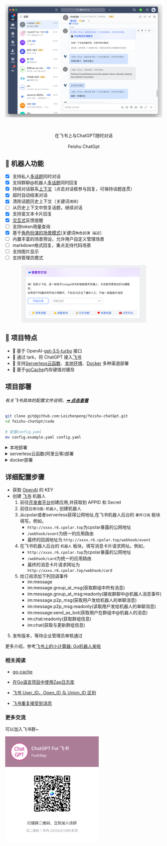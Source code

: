 
<p align='center'>
    <img src='./docs/img3.png' alt='' width='800'/>
</p>

<br>

<p align='center'>
    在飞书上与ChatGPT随时对话
<br>
<br>
    Feishu ChatGpt
</p>

## 👻 机器人功能

- [x] 支持私人[多话题](https://github.com/Leizhenpeng/feishu-chatGpt/pull/25)同时对话
- [x] 支持群聊@机器人[多话题](https://github.com/Leizhenpeng/feishu-chatGpt/pull/22)同时回复
- [x] 持续对话联系[上下文](https://github.com/Leizhenpeng/feishu-chatGpt/pull/30)（点击对话框参与回复，可保持话题连贯）
- [x] 超时自动结束对话
- [x] 清除话题历史上下文（关键词`清除`）
- [ ] 从历史上下文中恢复话题，继续对话
- [x] 支持富文本卡片回复
- [x] [交互式](https://github.com/Leizhenpeng/feishu-chatGpt/pull/26)反馈提醒
- [ ] 支持token用量查询
- [x] 基于[角色扮演的场景模式](https://github.com/f/awesome-chatgpt-prompts)(关键词`角色扮演 描述`）
- [ ] 内置丰富的场景预设，允许用户自定义管理场景
- [ ] markdown格式回复，重点支持代码场景
- [ ] 支持图片显示
- [ ] 支持管理员模式

<p align='center'>
    <img src='./docs/img.png' alt='' width='400'/>
</p>


## 🌟 项目特点
- 🍏 基于 OpenAI-[gpt-3.5-turbo](https://platform.openai.com/account/api-keys) 接口
- 🍎 通过 lark，将 ChatGPT 接入[飞书](https://open.feishu.cn/app)
- 🥒 支持[Serverless云函数](https://github.com/serverless-devs/serverless-devs)、[本地环境](https://dashboard.cpolar.com/login)、[Docker](https://www.docker.com/) 多种渠道部署
- 🍋 基于[goCache](https://github.com/patrickmn/go-cache)内存键值对缓存


## 项目部署


######  有关飞书具体的配置文件说明，**[➡︎ 点击查看](#详细配置步骤)**


``` bash
git clone git@github.com:Leizhenpeng/feishu-chatGpt.git
cd feishu-chatGpt/code

# 配置config.yaml
mv config.example.yaml config.yaml
```
<details>
    <summary>本地部署</summary>
<br>

如果你的服务器没有公网 IP，可以使用反向代理的方式

飞书的服务器在国内对ngrok的访问速度很慢，所以推荐使用一些国内的反向代理服务商
- [cpolar](https://dashboard.cpolar.com/)
- [natapp](https://natapp.cn/)


```bash
//测试部署
go run main.go
cpolar http 9000

//正式部署
nohup cpolar http 9000 -log=stdout &

//查看服务器状态
https://dashboard.cpolar.com/status

// 下线服务
ps -ef | grep cpolar
kill -9 PID
```

更多详细介绍，参考[飞书上的小计算器: Go机器人来啦](https://www.bilibili.com/video/BV1nW4y1378T/)

<br>

</details>


<details>
    <summary>serverless云函数(阿里云等)部署</summary>
<br>

安装[severless](https://docs.serverless-devs.com/serverless-devs/quick_start)工具
```bash
npm install @serverless-devs/s -g
```
一键部署
``` bash
cd ..
s deploy
```

更多详细介绍，参考[仅需1min，用Serverless部署基于 gin 的飞书机器人](https://www.bilibili.com/video/BV1nW4y1378T/)
<br>

</details>


<details>
    <summary>docker部署</summary>
<br>

``` bash
docker build -t feishu-chatgpt:latest .
docker run -d --name feishu-chatgpt -p 9000:9000 \
--env APP_ID=xxx \
--env APP_SECRET=xxx \
--env APP_VERIFICATION_TOKEN=xxx \
--env OPENAI_KEY=sk-xxx \
feishu-chatgpt:latest
```
------------
小白简易化docker部署版

``` bash
docker地址:https://hub.docker.com/r/w779945/feishu-chatgpt3.5
docker地址: https://hub.docker.com/r/cfxks1989/feishu-chatgpt

docker run -d --restart=always --name feishu-chatgpt2 -p 9500:9000 -v /etc/localtime:/etc/localtim:ro  \
--env APP_ID=xxx \
--env APP_SECRET=xxx \
--env APP_VERIFICATION_TOKEN=xxx \
--env OPENAI_KEY=sk-xxx \
cfxks1989/feishu-chatgpt:latest

最后回调地址是: http://IP:9500/webhook/event

把它填入飞书后台
```
<br>

</details>

## 详细配置步骤

-  获取 [OpenAI](https://platform.openai.com/account/api-keys) 的 KEY
-  创建 [飞书](https://open.feishu.cn/) 机器人
    1. 前往[开发者平台](https://open.feishu.cn/app?lang=zh-CN)创建应用,并获取到 APPID 和 Secret
    2. 前往`应用功能-机器人`, 创建机器人
    3. 从cpolar或者serverless获得公网地址,在飞书机器人后台的 `事件订阅` 板块填写。例如，
        - `http://xxxx.r6.cpolar.top`为cpolar暴露的公网地址
        - `/webhook/event`为统一的应用路由
        - 最终的回调地址为 `http://xxxx.r6.cpolar.top/webhook/event`
    4. 在飞书机器人后台的 `机器人` 板块，填写消息卡片请求网址。例如，
        - `http://xxxx.r6.cpolar.top`为cpolar暴露的公网地址
        - `/webhook/card`为统一的应用路由
        - 最终的消息卡片请求网址为 `http://xxxx.r6.cpolar.top/webhook/card`
    5. 给订阅添加下列回调事件
        - im:message
        - im:message.group_at_msg(获取群组中所有消息)
        - im:message.group_at_msg:readonly(接收群聊中@机器人消息事件)
        - im:message.p2p_msg(获取用户发给机器人的单聊消息)
        - im:message.p2p_msg:readonly(读取用户发给机器人的单聊消息)
        - im:message:send_as_bot(获取用户在群组中@机器人的消息)
        - im:chat:readonly(获取群组信息)
        - im:chat(获取与更新群组信息)
5. 发布版本，等待企业管理员审核通过

更多介绍，参考[飞书上的小计算器: Go机器人来啦](https://www.bilibili.com/video/BV12M41187rV/)



### 相关阅读

- [go-cache](https://github.com/patrickmn/go-cache)

- [在Go语言项目中使用Zap日志库](https://www.liwenzhou.com/posts/Go/zap/)

- [飞书 User_ID、Open_ID 与 Union_ID 区别](https://www.feishu.cn/hc/zh-CN/articles/794300086214)

- [飞书重复接受到消息](https://open.feishu.cn/document/uAjLw4CM/ukTMukTMukTM/reference/im-v1/message/events/receive)


### 更多交流

可以加入飞书群~
<p align='center'>
  <img src='./docs/talk.png' alt='' width='300' align='left'/>
</p>
